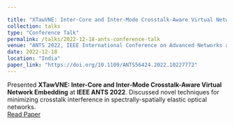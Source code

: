 ```yaml
---

title: "XTawVNE: Inter-Core and Inter-Mode Crosstalk-Aware Virtual Network Embedding"
collection: talks
type: "Conference Talk"
permalink: /talks/2022-12-18-ants-conference-talk
venue: "ANTS 2022, IEEE International Conference on Advanced Networks and Telecommunications Systems"
date: 2022-12-18
location: "India"
paper_link: "https://doi.org/10.1109/ANTS56424.2022.10227772"
---
```


Presented **XTawVNE: Inter-Core and Inter-Mode Crosstalk-Aware Virtual Network Embedding** at **IEEE ANTS 2022**. Discussed novel techniques for minimizing crosstalk interference in spectrally-spatially elastic optical networks.  
[Read Paper](https://doi.org/10.1109/ANTS56424.2022.10227772)  
